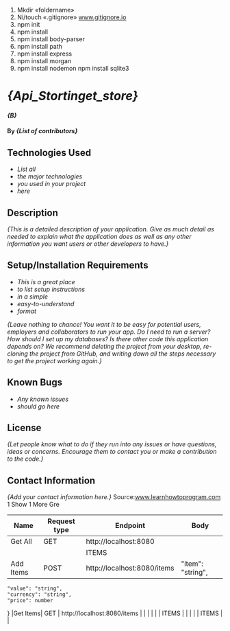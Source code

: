 1. Mkdir «foldername»
2. Ni/touch «.gitignore» www.gitignore.io
3. npm init
4. npm install
5. npm install body-parser
6. npm install path
7. npm install express
8. npm install morgan
9. npm install nodemon
   npm install sqlite3

# _{Api_Stortinget_store}_

#### _{B}_

#### By _**{List of contributors}**_

## Technologies Used

- _List all_
- _the major technologies_
- _you used in your project_
- _here_

## Description

_{This is a detailed description of your application. Give as much detail as needed to explain what the application does as well as any other information you want users or other developers to have.}_

## Setup/Installation Requirements

- _This is a great place_
- _to list setup instructions_
- _in a simple_
- _easy-to-understand_
- _format_

_{Leave nothing to chance! You want it to be easy for potential users, employers and collaborators to run your app. Do I need to run a server? How should I set up my databases? Is there other code this application depends on? We recommend deleting the project from your desktop, re-cloning the project from GitHub, and writing down all the steps necessary to get the project working again.}_

## Known Bugs

- _Any known issues_
- _should go here_

## License

_{Let people know what to do if they run into any issues or have questions, ideas or concerns. Encourage them to contact you or make a contribution to the code.}_

## Contact Information

_{Add your contact information here.}_
Source:www.learnhowtoprogram.com
1
Show 1 More Gre

| Name      | Request type | Endpoint                    | Body              |
| --------- | ------------ | --------------------------- | ----------------- |
| Get All   | GET          | http://localhost:8080       |                   |
|           |              | ITEMS                       |                   |
| Add Items | POST         | http://localhost:8080/items | "item": "string", |

    "value": "string",
    "currency": "string",
    "price": number

}
|Get Items| GET | http://localhost:8080/items | | |
| | | ITEMS | |
| | | ITEMS | |
